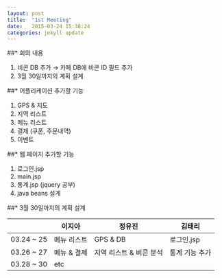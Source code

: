 ```yaml
---
layout: post
title:  "1st Meeting"
date:   2015-03-24 15:38:24
categories: jekyll update
---
```


##* 회의 내용
  1. 비콘 DB 추가 → 카페 DB에 비콘 ID 필드 추가
  2. 3월 30일까지의 계획 설계


##* 어플리케이션 추가할 기능
  1. GPS & 지도
  2. 지역 리스트
  3. 메뉴 리스트
  4. 결제 (쿠폰, 주문내역)
  5. 이벤트


##* 웹 페이지 추가할 기능
  1. 로그인.jsp
  2. main.jsp
  3. 통계.jsp (jquery 공부)
  4. java beans 설계


 ##* 3월 30일까지의 계획 설계

  |            | 이지아 | 정유진 | 김태리 |
  |------------|------|------|------|
  | 03.24 ~ 25 | 메뉴 리스트 | GPS & DB | 로그인.jsp |
  | 03.26 ~ 27 | 메뉴 & 결제 | 지역 리스트 & 비콘 분석 | 통계 기능 추가 |
  | 03.28 ~ 30 | etc |